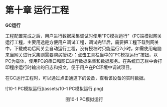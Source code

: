 # 第十章 运行工程

**GC运行**

工程配置完成之后，用户进行数据采集调试时使用"PC模拟运行"（PC端模拟网关运行工程，主要用途是方便用户调试工程，调试完毕后，需要把工程下载到网关中，下载成功后网关会自动运行工程，没有授权时只能运行2小时，如需使用电脑来当网关进行采集则需要购买授权）：点击工具栏当中的“PC模拟运行”按钮，以PC为载体，使用PC的串口和网口进行数据采集和数据服务。在系统日志栏中会打印程序运行时输出的日志和报文，便于用户在PC环境中调试项目。 

在GC运行工程时，可以通过点击通道下的设备，查看该设备的实时数据。

![10-1 PC模拟运行](assets/10-1 PC模拟运行.png) 

<center>图10-1 PC模拟运行</center>